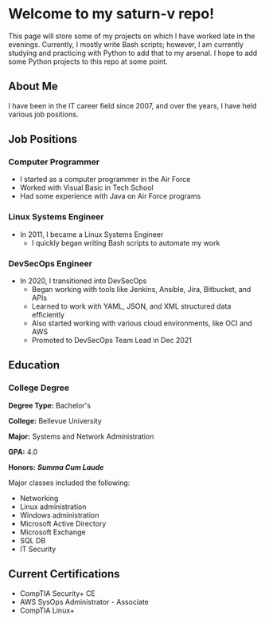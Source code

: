 # Welcome to my **saturn-v** repo!
This page will store some of my projects on which I have worked late in the evenings. Currently, I mostly write Bash scripts; however, I am currently studying and practicing with Python to add that to my arsenal. I hope to add some Python projects to this repo at some point.

## About Me
I have been in the IT career field since 2007, and over the years, I have held various job positions.

## Job Positions
### Computer Programmer
- I started as a computer programmer in the Air Force
- Worked with Visual Basic in Tech School
- Had some experience with Java on Air Force programs

### Linux Systems Engineer
- In 2011, I became a Linux Systems Engineer
  - I quickly began writing Bash scripts to automate my work

### DevSecOps Engineer
- In 2020, I transitioned into DevSecOps
  - Began working with tools like Jenkins, Ansible, Jira, Bitbucket, and APIs
  - Learned to work with YAML, JSON, and XML structured data efficiently
  - Also started working with various cloud environments, like OCI and AWS
  - Promoted to DevSecOps Team Lead in Dec 2021

## Education
### College Degree
**Degree Type:**  Bachelor's

**College:**  Bellevue University

**Major:**  Systems and Network Administration

**GPA:**  4.0

**Honors:**  ***Summa Cum Laude***

Major classes included the following:
- Networking
- Linux administration
- Windows administration
- Microsoft Active Directory
- Microsoft Exchange
- SQL DB
- IT Security

## Current Certifications
- CompTIA Security+ CE
- AWS SysOps Administrator - Associate
- CompTIA Linux+
